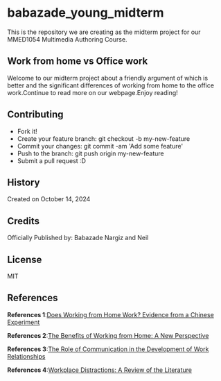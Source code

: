 # babazade_young_midterm
This is the repository we are creating as the midterm project for our MMED1054 Multimedia Authoring Course.

## Work from home vs Office work
Welcome to our midterm project about a friendly argument of which is better and the significant differences of working from home to the office work.Continue to read more on our webpage.Enjoy reading!

## Contributing
- Fork it!
- Create your feature branch: git checkout -b my-new-feature
- Commit your changes: git commit -am 'Add some feature'
- Push to the branch: git push origin my-new-feature
- Submit a pull request :D

## History
Created on October 14, 2024

## Credits
Officially Published by: Babazade Nargiz and Neil

## License

MIT

## References
**References 1**:[Does Working from Home Work? Evidence from a Chinese Experiment](https://www.nber.org/papers/w18871)

**References 2**:[The Benefits of Working from Home: A New Perspective](https://www.flexjobs.com/blog/post/benefits-of-remote-work/)

**References 3**:[The Role of Communication in the Development of Work Relationships](https://www.coursera.org/articles/workplace-communication)

**References 4**:[Workplace Distractions: A Review of the Literature](https://www.researchgate.net/publication/233569247_Distractions_in_the_workplace_revisited)

